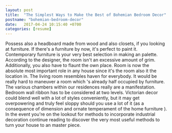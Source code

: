 ```yaml
---
layout: post
title:  "The Simplest Ways to Make the Best of Bohemian Bedroom Decor"
postname: "bohemian-bedroom-decor"
date:   2017-04-24 10:15:40 +0700
categories: [resume]
---
```

Possess also a headboard made from wood and also closets, if you looking at furniture. If there's a furniture by now, it's perfect to paint it. Contemporary furniture is your very best selection in making an palette. According to the designer, the room isn't an excessive amount of grim. Additionally, you also have to flaunt the own place. Room is now the absolute most important role in any house since it's the room also it the location in. The living room resembles haven for everybody. It would be really hard to maneuver a room which 's already half occupied by furniture. The various chambers within our residences really are a manifestation. Bedroom wall ribbon has to be considered at two levels. Victorian decor could blend well with a lot of styles conveniently, but it may get overpowering and truly feel sloppy should you use a lot of it (as a consequence of dimension and ornate temperament of the home furniture ). In the event you're on the lookout for methods to incorporate industrial decoration continue reading to discover the very most useful methods to turn your house to an master piece.
